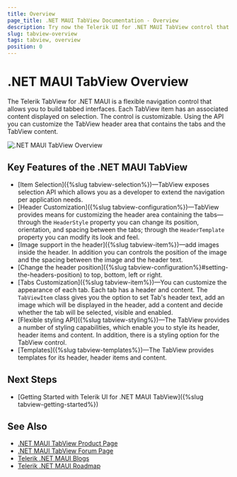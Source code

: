 ```yaml
---
title: Overview
page_title: .NET MAUI TabView Documentation - Overview
description: Try now the Telerik UI for .NET MAUI TabView control that allows you to build tabbed interfaces.
slug: tabview-overview
tags: tabview, overview
position: 0
---
```


# .NET MAUI TabView Overview

The Telerik TabView for .NET MAUI is a flexible navigation control that allows you to build tabbed interfaces. Each TabView item has an associated content displayed on selection. The control is customizable. Using the API you can customize the TabView header area that contains the tabs and the TabView content.

![.NET MAUI TabView Overview](images/tabview-overview.png) 

## Key Features of the .NET MAUI TabView

* [Item Selection]({%slug tabview-selection%})&mdash;TabView exposes selection API which allows you as a developer to extend the navigation per application needs.
* [Header Customization]({%slug tabview-configuration%})&mdash;TabView provides means for customizing the header area containing the tabs—through the `HeaderStyle` property you can change its position, orientation, and spacing between the tabs; through the `HeaderTemplate` property you can modify its look and feel.
* [Image support in the header]({%slug tabview-item%})&mdash;add images inside the header. In addition you can controls the position of the image and the spacing between the image and the header text.
* [Change the header position]({%slug tabview-configuration%}#setting-the-headers-position) to top, bottom, left or right. 
* [Tabs Customization]({%slug tabview-item%})&mdash;You can customize the appearance of each tab. Each tab has a header and content. The `TabViewItem` class gives you the option to set Tab's header text, add an image which will be displayed in the header, add a content and decide whether the tab will be selected, visible and enabled.
* [Flexible styling API]({%slug tabview-styling%})&mdash;The TabView provides a number of styling capabilities, which enable you to style its header, header items and content. In addition, there is a styling option for the TabView control.
* [Templates]({%slug tabview-templates%})&mdash;The TabView provides templates for its header, header items and content. 

## Next Steps

- [Getting Started with Telerik UI for .NET MAUI TabView]({%slug tabview-getting-started%})

## See Also

- [.NET MAUI TabView Product Page](https://www.telerik.com/maui-ui/tabview)
- [.NET MAUI TabView Forum Page](https://www.telerik.com/forums/maui?tagId=1871)
- [Telerik .NET MAUI Blogs](https://www.telerik.com/blogs/mobile-net-maui)
- [Telerik .NET MAUI Roadmap](https://www.telerik.com/support/whats-new/maui-ui/roadmap)

